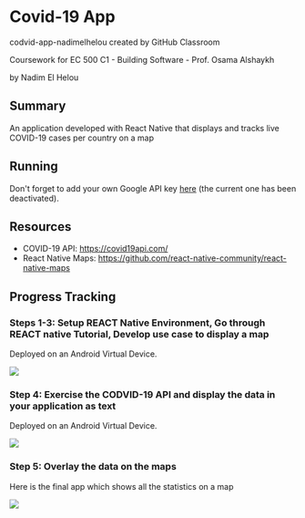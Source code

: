 # Covid-19 App
codvid-app-nadimelhelou created by GitHub Classroom

Coursework for EC 500 C1 - Building Software - Prof. Osama Alshaykh

by Nadim El Helou

## Summary
An application developed with React Native that displays and tracks live COVID-19 cases per country on a map

## Running
Don't forget to add your own Google API key [here](https://github.com/BUEC500C1/codvid-app-nadimelhelou/blob/master/5.%20COVID-19%20Map%20App/android/app/src/main/AndroidManifest.xml#L28) (the current one has been deactivated).

## Resources
* COVID-19 API: https://covid19api.com/
* React Native Maps: https://github.com/react-native-community/react-native-maps

## Progress Tracking
### Steps 1-3: Setup REACT Native Environment, Go through REACT native Tutorial, Develop use case to display a map
Deployed on an Android Virtual Device.

![](media/map.png)

### Step 4: Exercise the CODVID-19 API and display the data in your application as text
Deployed on an Android Virtual Device.

![](media/covid19api.gif)

### Step 5: Overlay the data on the maps
Here is the final app which shows all the statistics on a map

![](media/finalapp.gif)
